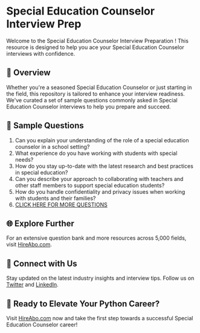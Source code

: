 # Special Education Counselor Interview Prep

Welcome to the Special Education Counselor Interview Preparation ! This resource is designed to help you ace your Special Education Counselor interviews with confidence.

## 🚀 Overview

Whether you're a seasoned Special Education Counselor or just starting in the field, this repository is tailored to enhance your interview readiness. We've curated a set of sample questions commonly asked in Special Education Counselor interviews to help you prepare and succeed.

## 📝 Sample Questions

1. Can you explain your understanding of the role of a special education counselor in a school setting?
2. What experience do you have working with students with special needs?
3. How do you stay up-to-date with the latest research and best practices in special education?
4. Can you describe your approach to collaborating with teachers and other staff members to support special education students?
5. How do you handle confidentiality and privacy issues when working with students and their families?
6. [CLICK HERE FOR MORE QUESTIONS](https://hireabo.com/job/4_2_9/Special%20Education%20Counselor)

## 🌐 Explore Further

For an extensive question bank and more resources across 5,000 fields, visit [HireAbo.com](https://www.hireabo.com).

## 📱 Connect with Us

Stay updated on the latest industry insights and interview tips. Follow us on [Twitter](https://twitter.com/hireabo) and [LinkedIn](https://www.linkedin.com/in/hire-abo-3609972a8/).

## 🚀 Ready to Elevate Your Python Career?

Visit [HireAbo.com](https://www.hireabo.com) now and take the first step towards a successful Special Education Counselor career!